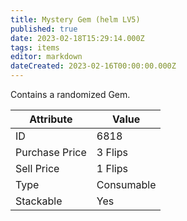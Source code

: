 ```yaml
---
title: Mystery Gem (helm LV5)
published: true
date: 2023-02-18T15:29:14.000Z
tags: items
editor: markdown
dateCreated: 2023-02-16T00:00:00.000Z
---
```


Contains a randomized Gem.

|Attribute|Value|
|-|-|
|ID|6818|
|Purchase Price|3 Flips|
|Sell Price|1 Flips|
|Type|Consumable|
|Stackable|Yes|

